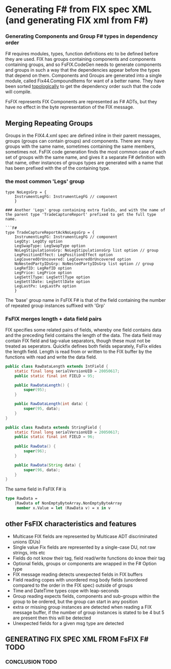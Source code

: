 # Generating F# from FIX spec XML (and generating FIX xml from F#)


### Generating Components and Group F# types in dependency order

F# requires modules, types, function definitions etc to be defined before they are used. FIX has groups containing components and components containing groups, and so FsFIX.CodeGen needs to generate components and groups in such a way that the dependencies appear before the types that depend on them. Components and Groups are generated into a single module, called Fix44.CompoundItems for want of a better name. They have been sorted [topologically](https://en.wikipedia.org/wiki/Topological_sorting) to get the dependency order such that the code will compile.

FsFIX represents FIX Components are represented as F# ADTs, but they have no effect in the byte representation of the FIX message. 


## Merging Repeating Groups

Groups in the FIX4.4.xml spec are defined inline in their parent messages, groups (groups can contain groups) and components. There are many groups with the same name, sometimes containing the same members, sometimes not. FsFIX code generation finds the most common case of each set of groups with the same name, and gives it a separate F# definition with that name, other instances of groups types are generated with a name that has been prefixed with the of the containing type. 

### the most common 'Legs' group

```F#
type NoLegsGrp = {
    InstrumentLegFG: InstrumentLegFG // component
    }

### Another 'Legs' group containing extra fields, and with the name of the parent type 'TradeCaptureReport' prefixed to get the full type name.

```F#
type TradeCaptureReportAckNoLegsGrp = {
    InstrumentLegFG: InstrumentLegFG // component
    LegQty: LegQty option
    LegSwapType: LegSwapType option
    NoLegStipulationsGrp: NoLegStipulationsGrp list option // group
    LegPositionEffect: LegPositionEffect option
    LegCoveredOrUncovered: LegCoveredOrUncovered option
    NoNestedPartyIDsGrp: NoNestedPartyIDsGrp list option // group
    LegRefID: LegRefID option
    LegPrice: LegPrice option
    LegSettlType: LegSettlType option
    LegSettlDate: LegSettlDate option
    LegLastPx: LegLastPx option
    }
```
The 'base' group name in FsFIX F# is that of the field containing the number of repeated group instances suffixed with 'Grp'


### FsFIX merges length + data field pairs

FIX specifies some related pairs of fields, whereby one field contains data and the preceding field contains the length of the data. The data field may contain FIX field and tag-value separators, though these must not be treated as seperators. Quickfix defines both fields separately, FsFix elides the length field. Length is read from or written to the FIX buffer by the functions with read and write the data field. 

```Java
public class RawDataLength extends IntField {
    static final long serialVersionUID = 20050617;
    public static final int FIELD = 95;

    public RawDataLength() {
        super(95);
    }

    public RawDataLength(int data) {
        super(95, data);
    }
}

public class RawData extends StringField {
    static final long serialVersionUID = 20050617;
    public static final int FIELD = 96;
    
    public RawData() {
        super(96);
    }

    public RawData(String data) {
        super(96, data);
    }
}

```

The same field in FsFIX F# is

```fsharp
type RawData =
    |RawData of NonEmptyByteArray.NonEmptyByteArray
     member x.Value = let (RawData v) = x in v
```


## other FsFIX characteristics and features
- Multicase FIX fields are represented by Multicase ADT discriminated unions (DUs)
- Single value Fix fields are represented by a single-case DU, not raw strings, ints etc
- Fields do not know their tag, field read/write functions do know their tag
- Optional fields, groups or components are wrapped in the F# Option type
- FIX message reading detects unexpected fields in FIX buffers
- Field reading copes with unordered msg body fields (unordered compared to the order in the FIX spec) outside of groups
- Time and DateTime types cope with leap-seconds
- Group reading expects fields, components and sub-groups within the group to be ordered, but the group can start in any position
- extra or missing group instances are detected when reading a FIX message buffer, if the number of group instances is stated to be 4 but 5 are present then this will be detected
- Unexpected fields for a given msg type are detected



## GENERATING FIX SPEC XML FROM FsFIX F# TODO


### CONCLUSION TODO
